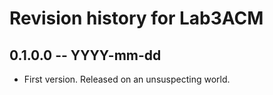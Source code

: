# Revision history for Lab3ACM

## 0.1.0.0 -- YYYY-mm-dd

* First version. Released on an unsuspecting world.
